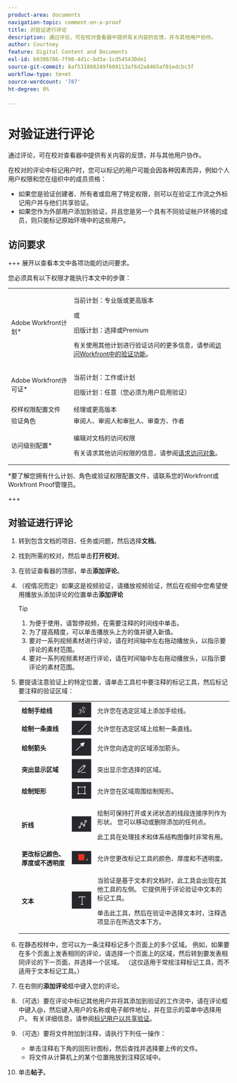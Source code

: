 ```yaml
---
product-area: documents
navigation-topic: comment-on-a-proof
title: 对验证进行评论
description: 通过评论，可在校对查看器中提供有关内容的反馈，并与其他用户协作。
author: Courtney
feature: Digital Content and Documents
exl-id: b0386786-7f90-4d1c-bd3a-1cd545430de1
source-git-commit: 8af531868249f609113af6d2a8465af01edcbc3f
workflow-type: tm+mt
source-wordcount: '787'
ht-degree: 0%

---
```


# 对验证进行评论

通过评论，可在校对查看器中提供有关内容的反馈，并与其他用户协作。

在校对的评论中标记用户时，您可以标记的用户可能会因各种因素而异，例如个人用户权限和您在组织中的成员资格：

* 如果您是验证创建者、所有者或启用了特定权限，则可以在验证工作流之外标记用户并与他们共享验证。
* 如果您作为外部用户添加到验证，并且您是另一个具有不同验证帐户环境的成员，则只能标记原始环境中的这些用户。<!--For more information, see [Proofing collaboration limitations with people outside of your organization](../../../../review-and-approve-work/proofing/tips-tricks-and-troubleshooting/collaboration-with-members-outside-of-your-organization.md)-->

## 访问要求

+++ 展开以查看本文中各项功能的访问要求。

您必须具有以下权限才能执行本文中的步骤：

<table style="table-layout:auto"> 
 <col> 
 <col> 
 <tbody> 
  <tr> 
   <td role="rowheader">Adobe Workfront计划*</td> 
   <td> <p>当前计划：专业版或更高版本</p> <p>或</p> <p>旧版计划：选择或Premium</p> <p>有关使用其他计划进行验证访问的更多信息，请参阅<a href="/help/quicksilver/administration-and-setup/manage-workfront/configure-proofing/access-to-proofing-functionality.md" class="MCXref xref">访问Workfront中的验证功能</a>。</p> </td> 
  </tr> 
  <tr> 
   <td role="rowheader">Adobe Workfront许可证*</td> 
   <td> <p>当前计划：工作或计划</p> <p>旧版计划：任意（您必须为用户启用验证）</p> </td> 
  </tr> 
  <tr> 
   <td role="rowheader">校样权限配置文件 </td> 
   <td>经理或更高版本</td> 
  </tr> 
  <tr> 
   <td role="rowheader">验证角色</td> 
   <td>审阅人、审阅人和审批人、审查方、作者</td> 
  </tr> 
  <tr> 
   <td role="rowheader">访问级别配置*</td> 
   <td> <p>编辑对文档的访问权限</p> <p>有关请求其他访问权限的信息，请参阅<a href="../../../../workfront-basics/grant-and-request-access-to-objects/request-access.md" class="MCXref xref">请求访问对象</a>。</p> </td> 
  </tr> 
 </tbody> 
</table>

&#42;要了解您拥有什么计划、角色或验证权限配置文件，请联系您的Workfront或Workfront Proof管理员。

+++

## 对验证进行评论

1. 转到包含文档的项目、任务或问题，然后选择&#x200B;**文档**。
1. 找到所需的校对，然后单击&#x200B;**打开校对**。

1. 在验证查看器的顶部，单击&#x200B;**添加评论**。
1. （视情况而定）如果这是视频验证，请播放视频验证，然后在视频中您希望使用播放头添加评论的位置单击&#x200B;**添加评论**

   >[!TIP]
   >
   >1. 为便于使用，请暂停视频，在需要注释的时间线中单击。
   >1. 为了提高精度，可以单击播放头上方的值并键入新值。
   >1. 要对一系列视频素材进行评论，请在时间轴中左右拖动播放头，以指示要评论的素材范围。
   >1. 要对一系列视频素材进行评论，请在时间轴中左右拖动播放头，以指示要评论的素材范围。

1. 要提请注意验证上的特定位置，请单击工具栏中要注释的标记工具，然后标记要注释的验证区域：

   <table style="table-layout:auto"> 
    <col> 
    <col> 
    <col> 
    <tbody> 
     <tr> 
      <td role="rowheader"><strong>绘制手绘线</strong> </td> 
      <td> <img src="assets/freehand-line.png"> </td> 
      <td>允许您在选定区域上添加手绘线。</td> 
     </tr> 
     <tr> 
      <td role="rowheader"><strong>绘制一条直线</strong> </td> 
      <td> <img src="assets/line.png"> </td> 
      <td>允许您在选定区域上绘制一条直线。</td> 
     </tr> 
     <tr> 
      <td role="rowheader"><strong>绘制箭头</strong> </td> 
      <td> <img src="assets/arrow.png"> </td> 
      <td>允许您向选定的区域添加箭头。</td> 
     </tr> 
     <tr> 
      <td role="rowheader"><strong>突出显示区域</strong> </td> 
      <td> <img src="assets/highlight.png"> </td> 
      <td>突出显示您选择的区域。</td> 
     </tr> 
     <tr> 
      <td role="rowheader"><strong>绘制矩形</strong> </td> 
      <td> <img src="assets/rectangle.png"> </td> 
      <td>允许您在区域周围绘制矩形。</td> 
     </tr> 
     <tr> 
      <td role="rowheader"><strong>折线</strong> </td> 
      <td> <img src="assets/polyline.png"> </td> 
      <td> <p>绘制可保持打开或关闭状态的线段连接序列作为形状。 您可以移动或删除添加的任何点。 </p> <p>此工具在处理技术和体系结构图像时非常有用。</p> </td> 
     </tr> 
     <tr> 
      <td role="rowheader"><strong>更改标记颜色、厚度或不透明度</strong> </td> 
      <td> <img src="assets/change-color.png"> </td> 
      <td>允许您更改标记工具的颜色、厚度和不透明度。</td> 
     </tr> 
     <tr> 
      <td role="rowheader"><strong>文本</strong> </td> 
      <td> <img src="assets/copy-of-text.png"> </td> 
      <td> <p>当验证是基于文本的文档时，此工具会出现在其他工具的左侧。 它提供用于评论验证中文本的标记工具。 <br></p> <p>单击此工具，然后在验证中选择文本时，注释选项显示在所选文本下方。<br></p> </td> 
     </tr> 
    </tbody> 
   </table>

1. 在静态校样中，您可以为一条注释标记多个页面上的多个区域。 例如，如果要在多个页面上发表相同的评论，请选择一个页面上的区域，然后转到要发表相同评论的下一页面，并选择一个区域。 （这仅适用于常规注释标记工具，而不适用于文本标记工具。）
1. 在右侧的&#x200B;**添加评论**&#x200B;框中键入您的评论。
1. （可选）要在评论中标记其他用户并将其添加到验证的工作流中，请在评论框中键入@，然后键入用户的名称或电子邮件地址，并在显示的菜单中选择用户。 有关详细信息，请参阅[标记用户以共享验证](../../../../review-and-approve-work/proofing/reviewing-proofs-within-workfront/comment-on-a-proof/tag-users-to-share-proof.md)。
1. （可选）要将文件附加到注释，请执行下列任一操作：

   * 单击注释右下角的回形针图标，然后查找并选择要上传的文件。
   * 将文件从计算机上的某个位置拖放到注释区域中。

1. 单击&#x200B;**帖子**。
